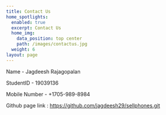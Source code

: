 ```yaml
---
title: Contact Us
home_spotlights:
  enabled: true
  excerpt: Contact Us
  home_img:
    data_position: top center
    path: /images/contactus.jpg
  weight: 6
layout: page
---
```

Name - Jagdeesh Rajagopalan

StudentID - 19039136

Mobile Number - +1705-989-8984

Github page link : https://github.com/jagdeesh29/sellphones.git
